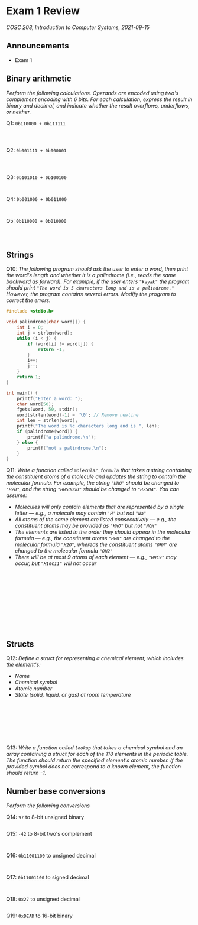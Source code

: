 # Exam 1 Review
_COSC 208, Introduction to Computer Systems, 2021-09-15_

## Announcements
* Exam 1

## Binary arithmetic
_Perform the following calculations. Operands are encoded using two's complement encoding with 6 bits. For each calculation, express the result in binary and decimal, and indicate whether the result overflows, underflows, or neither._

Q1: `0b110000 + 0b111111`
```



```

Q2: `0b001111 + 0b000001`
```



```

Q3: `0b101010 + 0b100100`
```


```

Q4: `0b001000 + 0b011000`
```


```

Q5: `0b110000 + 0b010000`
```



```



## Strings
Q10: _The following program should ask the user to enter a word, then print the word's length and whether it is a palindrome (i.e., reads the same backward as forward). For example, if the user enters `"kayak"` the program should print `"The word is 5 characters long and is a palindrome."` However, the program contains several errors. Modify the program to correct the errors._

```C
#include <stdio.h>

void palindrome(char word[]) {
    int i = 0;
    int j = strlen(word);
    while (i < j) {
        if (word[i] != word[j]) {
            return -1;
        }
        i++;
        j--;
    }
    return 1;
}

int main() {
    printf("Enter a word: ");
    char word[50];
    fgets(word, 50, stdin);
    word[strlen(word)-1] = '\0'; // Remove newline
    int len = strlen(word);
    printf("The word is %c characters long and is ", len);
    if (palindrome(word)) {
        printf("a palindrome.\n");
    } else {
        printf("not a palindrome.\n");
    }
}
```

<div style="page-break-after:always;"></div>

Q11: _Write a function called `molecular_formula` that takes a string containing the constituent atoms of a molecule and updates the string to contain the molecular formula. For example, the string `"HHO"` should be changed to `"H20"`, and the string `"HHSOOOO"` should be changed to `"H2SO4"`. You can assume:_
* _Molecules will only contain elements that are represented by a single letter — e.g., a molecule may contain `'H'` but not `"Na"`_
* _All atoms of the same element are listed consecutively — e.g., the constituent atoms may be provided as `"HHO"` but not `"HOH"`_
* _The elements are listed in the order they should appear in the molecular formula — e.g., the constituent atoms `"HHO"` are changed to the molecular formula `"H2O"`, whereas the constituent atoms `"OHH"` are changed to the molecular formula `"OH2"`_
* _There will be at most 9 atoms of each element — e.g., `"H9C9"` may occur, but `"H10C11"` will not occur_

```C













```

## Structs

Q12: _Define a struct for representing a chemical element, which includes the element's:_
* _Name_
* _Chemical symbol_
* _Atomic number_
* _State (solid, liquid, or gas) at room temperature_

```C









```

Q13: _Write a function called `lookup` that takes a chemical symbol and an array containing a struct for each of the 118 elements in the periodic table. The function should return the specified element's atomic number. If the provided symbol does not correspond to a known element, the function should return -1._

<div style="page-break-after:always;"></div>

## Number base conversions
_Perform the following conversions_

Q14: `97` to 8-bit unsigned binary
```

```

Q15: `-42` to 8-bit two's complement
```


```

Q16: `0b11001100` to unsigned decimal
```


```

Q17: `0b11001100` to signed decimal
```


```

Q18: `0x27` to unsigned decimal
```

```

Q19: `0xDEAD` to 16-bit binary
```


```